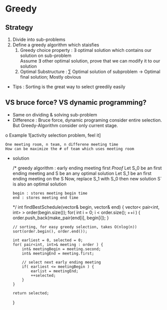 # Greedy

## Strategy

1. Divide into sub-problems
2. Define a greedy algorithm which staisfies
    1. Greedy choice property : ∃ optimal solution which contains our solution on sub-problem\
       Assume ∃ other optimal solution, prove that we can modify it to our solution
    2. Optimal Substructure : ∑ Optimal solution of subproblem -> Optimal final solution; Mostly obvious

- Tips : Sorting is the great way to select greedily easily


## VS bruce force? VS dynamic programming?

- Same on dividing & solving sub-problem
- Difference : Bruce force, dynamic programing consider entire selection. But Greedy-Algorithm consider only current stage.

 o Example 1[activity selection problem, feel it]

    One meeting room, n team, n differene meeting time
    How can be maximize the # of team which uses meeting room

  - solution

    /*
        greedy algorithm : early ending meeting first
        *Proof*
        Let S_0 be an first ending meeting and S be an any optimal solution
        Let S_1 be an first ending meeting on the S
        Now, replace S_1 with S_0 then new solution S` is also an optimal solution

        begin : stores meeting begin time
        end : stores meeting end time
    */
    int findBestSchedule(vector<int>& begin, vector<int>& end) {
        vector< pair<int, int> > order(begin.size());
        for( int i = 0; i < order.size(); ++i ) {
            order.push_back(make_pair(end[i], begin[i]);
        }

        // sorting, for easy greedy selection, takes O(nlog(n))
        sort(order.begin(), order.end());

        int earliest = 0, selected = 0;
        for( pair<int, int>& meeting : order ) {
            int& meetingBegin = meeting.second;
            int& meetingEnd = meeting.first;

            // select next early ending meeting
            if( earliest <= meetingBegin ) {
                earlist = meetingEnd;
                ++selected;
            }
        }

        return selected;
    }
